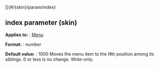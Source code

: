 []{#/{skin}/param/index}
## index parameter (skin)
**Applies to:**
:   [Menu](#/%7Bskin%7D/control/menu)
<!-- -->
**Format:**
:   number
<!-- -->
**Default value:**
:   1000
Moves the menu item to the *N*th position among its siblings. 0 or less
is no change. Write-only.